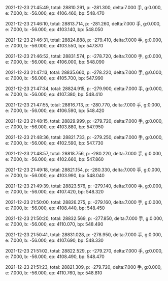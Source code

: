 2021-12-23 21:45:49, total: 28810.291, p: -281.300, delta:7.000 手, g:0.000, e: 7.000, b: -56.000, ep: 4106.460, bp: 548.470

2021-12-23 21:46:10, total: 28813.714, p: -281.260, delta:7.000 手, g:0.000, e: 7.000, b: -56.000, ep: 4103.140, bp: 548.050

2021-12-23 21:46:31, total: 28824.888, p: -279.410, delta:7.000 手, g:0.000, e: 7.000, b: -56.000, ep: 4103.550, bp: 547.870

2021-12-23 21:46:52, total: 28831.574, p: -278.720, delta:7.000 手, g:0.000, e: 7.000, b: -56.000, ep: 4106.000, bp: 548.090

2021-12-23 21:47:13, total: 28835.660, p: -278.220, delta:7.000 手, g:0.000, e: 7.000, b: -56.000, ep: 4105.700, bp: 547.990

2021-12-23 21:47:34, total: 28824.915, p: -279.900, delta:7.000 手, g:0.000, e: 7.000, b: -56.000, ep: 4107.380, bp: 548.410

2021-12-23 21:47:55, total: 28816.713, p: -280.770, delta:7.000 手, g:0.000, e: 7.000, b: -56.000, ep: 4106.590, bp: 548.420

2021-12-23 21:48:15, total: 28829.999, p: -279.720, delta:7.000 手, g:0.000, e: 7.000, b: -56.000, ep: 4103.880, bp: 547.950

2021-12-23 21:48:36, total: 28821.733, p: -279.250, delta:7.000 手, g:0.000, e: 7.000, b: -56.000, ep: 4102.590, bp: 547.730

2021-12-23 21:48:57, total: 28818.756, p: -280.220, delta:7.000 手, g:0.000, e: 7.000, b: -56.000, ep: 4102.660, bp: 547.860

2021-12-23 21:49:18, total: 28821.154, p: -280.330, delta:7.000 手, g:0.000, e: 7.000, b: -56.000, ep: 4103.990, bp: 548.040

2021-12-23 21:49:39, total: 28823.576, p: -279.140, delta:7.000 手, g:0.000, e: 7.000, b: -56.000, ep: 4107.420, bp: 548.320

2021-12-23 21:50:00, total: 28826.275, p: -279.160, delta:7.000 手, g:0.000, e: 7.000, b: -56.000, ep: 4108.440, bp: 548.450

2021-12-23 21:50:20, total: 28832.569, p: -277.850, delta:7.000 手, g:0.000, e: 7.000, b: -56.000, ep: 4110.070, bp: 548.490

2021-12-23 21:50:41, total: 28831.028, p: -278.950, delta:7.000 手, g:0.000, e: 7.000, b: -56.000, ep: 4107.690, bp: 548.330

2021-12-23 21:51:02, total: 28822.529, p: -279.270, delta:7.000 手, g:0.000, e: 7.000, b: -56.000, ep: 4108.490, bp: 548.470

2021-12-23 21:51:23, total: 28821.309, p: -279.720, delta:7.000 手, g:0.000, e: 7.000, b: -56.000, ep: 4110.760, bp: 548.810